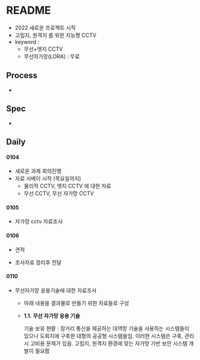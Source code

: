 # README

- 2022 새로운 프로젝트 시작
- 고립지, 원격지 를 위한 지능형 CCTV
- keyword : 
  - 무선+엣지 CCTV 
  - 무선자가망(LORA) : 무료



## Process

- 



## Spec

- 





## Daily

#### 0104

- 새로운 과제 회의진행
- 자료 서베이 시작 (목요일까지)
  - 물리적 CCTV, 엣지 CCTV 에 대한 자료
  - 무선 CCTV, 무선 자가망 CCTV



#### 0105

- 자가망 cctv 자료조사



#### 0106

- 견적

- 조사자료 정리후 전달



#### 0110

- 무선자가망 응용기술에 대한 자료조사 

  - 아래 내용을 결과물로 만들기 위한 자료들로 구성

  - **1.1.** **무선 자가망 응용 기술**

    기술 보유 현황 : 장거리 통신을 제공하는 대역망 기술을 사용하는 시스템들이 있으나 도회지에 구축한 대형의 공공형 시스템들임. 이러한 시스템은 구축, 관리 시 고비용 문제가 있음. 고립지, 원격지 환경에 맞는 자가망 기반 보안 시스템 개발이 필요함